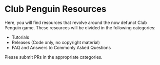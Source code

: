 # Club Penguin Resources
Here, you will find resources that revolve around the now defunct Club Penguin game. These resources will be divided in the following categories:

 - Tutorials
 - Releases (Code only, no copyright material)
 - FAQ and Answers to Commonly Asked Questions

Please submit PRs in the appropriate categories. 
